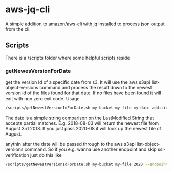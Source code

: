 # aws-jq-cli

A simple addition to amazon/aws-cli with jq installed to process json output from the cli.


## Scripts

There is a /scripts folder where some helpful scripts reside

### getNewesVersionForDate

get the version Id of a specific date from s3. It will use the aws s3api list-object-versions command 
and process the result down to the newest version id of the files found for that date. If no files have
been found it will exit with non zero exit code. Usage

```sh
/scripts/getNewestVersionIdForDate.sh my-bucket my-file my-date additional-arguments
```

The date is a simple string comparison on the LastModified String that accepts partial matches. E.g. 2018-08-03 will return the newest file from August 3rd 2018. If you just pass 2020-08 it will look up the newest file of August.

anythin after the date will be passed through to the aws s3api list-object-versions command. So if you e.g. wanna use another endpoint and skip ssl-verification just do this like

```sh
/scripts/getNewestVersionIdForDate.sh my-bucket my-file 2020 --endpoint-url my-endpoint --no-verify-ssl
```